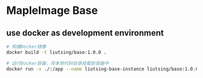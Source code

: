 # MapleImage Base





## use docker as development environment

```bash
# 构建Docker镜像
docker build -t liutsing/base:1.0.0 .

# 运行Docker容器，将本地代码目录挂载到容器中
docker run -v ./:/app --name liutsing-base-instance liutsing/base:1.0.0
```